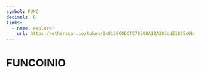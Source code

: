 ```yaml
---
symbol: FUNC
decimals: 6
links:
  - name: explorer
    url: https://etherscan.io/token/0x8156C0DCfC78308A12A38CcdE1825c0b4A78d77f
---
```


# FUNCOINIO
